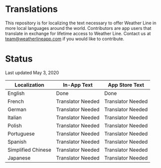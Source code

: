 # Translations

This repository is for localizing the text necessary to offer Weather Line in more local languages around the world. Contributors are app users that translate in exchange for lifetime access to Weather Line. Contact us at team@weatherlineapp.com if you would like to contribute.

# Status

Last updated May 3, 2020

|Localization | In-App Text | App Store Text |
|--------------|----------|----------------|
| English | Done | Done |
| French | Translator Needed | Translator Needed |
| German | Translator Needed | Translator Needed |
| Italian | Translator Needed | Translator Needed |
| Polish | Translator Needed | Translator Needed |
| Portuguese | Translator Needed | Translator Needed |
| Spanish | Translator Needed | Translator Needed |
| Simplified Chinese | Translator Needed | Translator Needed |
| Japanese | Translator Needed | Translator Needed |a

